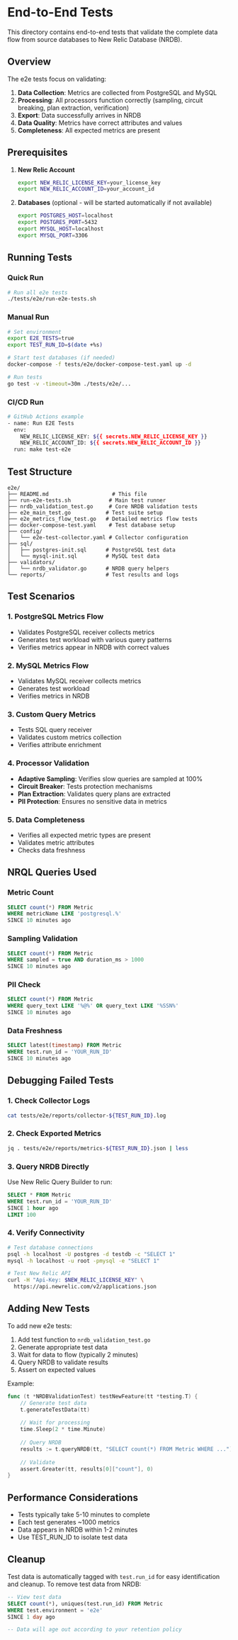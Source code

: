 # End-to-End Tests

This directory contains end-to-end tests that validate the complete data flow from source databases to New Relic Database (NRDB).

## Overview

The e2e tests focus on validating:
1. **Data Collection**: Metrics are collected from PostgreSQL and MySQL
2. **Processing**: All processors function correctly (sampling, circuit breaking, plan extraction, verification)
3. **Export**: Data successfully arrives in NRDB
4. **Data Quality**: Metrics have correct attributes and values
5. **Completeness**: All expected metrics are present

## Prerequisites

1. **New Relic Account**
   ```bash
   export NEW_RELIC_LICENSE_KEY=your_license_key
   export NEW_RELIC_ACCOUNT_ID=your_account_id
   ```

2. **Databases** (optional - will be started automatically if not available)
   ```bash
   export POSTGRES_HOST=localhost
   export POSTGRES_PORT=5432
   export MYSQL_HOST=localhost
   export MYSQL_PORT=3306
   ```

## Running Tests

### Quick Run
```bash
# Run all e2e tests
./tests/e2e/run-e2e-tests.sh
```

### Manual Run
```bash
# Set environment
export E2E_TESTS=true
export TEST_RUN_ID=$(date +%s)

# Start test databases (if needed)
docker-compose -f tests/e2e/docker-compose-test.yaml up -d

# Run tests
go test -v -timeout=30m ./tests/e2e/...
```

### CI/CD Run
```bash
# GitHub Actions example
- name: Run E2E Tests
  env:
    NEW_RELIC_LICENSE_KEY: ${{ secrets.NEW_RELIC_LICENSE_KEY }}
    NEW_RELIC_ACCOUNT_ID: ${{ secrets.NEW_RELIC_ACCOUNT_ID }}
  run: make test-e2e
```

## Test Structure

```
e2e/
├── README.md                    # This file
├── run-e2e-tests.sh            # Main test runner
├── nrdb_validation_test.go     # Core NRDB validation tests
├── e2e_main_test.go           # Test suite setup
├── e2e_metrics_flow_test.go   # Detailed metrics flow tests
├── docker-compose-test.yaml    # Test database setup
├── config/
│   └── e2e-test-collector.yaml # Collector configuration
├── sql/
│   ├── postgres-init.sql      # PostgreSQL test data
│   └── mysql-init.sql         # MySQL test data
├── validators/
│   └── nrdb_validator.go      # NRDB query helpers
└── reports/                   # Test results and logs
```

## Test Scenarios

### 1. PostgreSQL Metrics Flow
- Validates PostgreSQL receiver collects metrics
- Generates test workload with various query patterns
- Verifies metrics appear in NRDB with correct values

### 2. MySQL Metrics Flow
- Validates MySQL receiver collects metrics
- Generates test workload
- Verifies metrics in NRDB

### 3. Custom Query Metrics
- Tests SQL query receiver
- Validates custom metrics collection
- Verifies attribute enrichment

### 4. Processor Validation
- **Adaptive Sampling**: Verifies slow queries are sampled at 100%
- **Circuit Breaker**: Tests protection mechanisms
- **Plan Extraction**: Validates query plans are extracted
- **PII Protection**: Ensures no sensitive data in metrics

### 5. Data Completeness
- Verifies all expected metric types are present
- Validates metric attributes
- Checks data freshness

## NRQL Queries Used

### Metric Count
```sql
SELECT count(*) FROM Metric 
WHERE metricName LIKE 'postgresql.%' 
SINCE 10 minutes ago
```

### Sampling Validation
```sql
SELECT count(*) FROM Metric 
WHERE sampled = true AND duration_ms > 1000 
SINCE 10 minutes ago
```

### PII Check
```sql
SELECT count(*) FROM Metric 
WHERE query_text LIKE '%@%' OR query_text LIKE '%SSN%' 
SINCE 10 minutes ago
```

### Data Freshness
```sql
SELECT latest(timestamp) FROM Metric 
WHERE test.run_id = 'YOUR_RUN_ID' 
SINCE 10 minutes ago
```

## Debugging Failed Tests

### 1. Check Collector Logs
```bash
cat tests/e2e/reports/collector-${TEST_RUN_ID}.log
```

### 2. Check Exported Metrics
```bash
jq . tests/e2e/reports/metrics-${TEST_RUN_ID}.json | less
```

### 3. Query NRDB Directly
Use New Relic Query Builder to run:
```sql
SELECT * FROM Metric 
WHERE test.run_id = 'YOUR_RUN_ID' 
SINCE 1 hour ago
LIMIT 100
```

### 4. Verify Connectivity
```bash
# Test database connections
psql -h localhost -U postgres -d testdb -c "SELECT 1"
mysql -h localhost -u root -pmysql -e "SELECT 1"

# Test New Relic API
curl -H "Api-Key: $NEW_RELIC_LICENSE_KEY" \
  https://api.newrelic.com/v2/applications.json
```

## Adding New Tests

To add new e2e tests:

1. Add test function to `nrdb_validation_test.go`
2. Generate appropriate test data
3. Wait for data to flow (typically 2 minutes)
4. Query NRDB to validate results
5. Assert on expected values

Example:
```go
func (t *NRDBValidationTest) testNewFeature(tt *testing.T) {
    // Generate test data
    t.generateTestData(tt)
    
    // Wait for processing
    time.Sleep(2 * time.Minute)
    
    // Query NRDB
    results := t.queryNRDB(tt, "SELECT count(*) FROM Metric WHERE ...")
    
    // Validate
    assert.Greater(tt, results[0]["count"], 0)
}
```

## Performance Considerations

- Tests typically take 5-10 minutes to complete
- Each test generates ~1000 metrics
- Data appears in NRDB within 1-2 minutes
- Use TEST_RUN_ID to isolate test data

## Cleanup

Test data is automatically tagged with `test.run_id` for easy identification and cleanup. To remove test data from NRDB:

```sql
-- View test data
SELECT count(*), uniques(test.run_id) FROM Metric 
WHERE test.environment = 'e2e' 
SINCE 1 day ago

-- Data will age out according to your retention policy
```